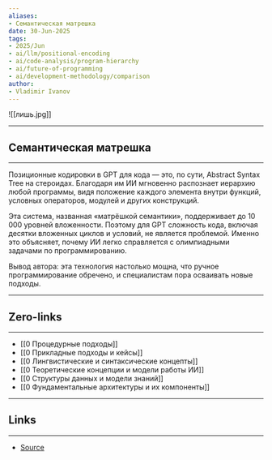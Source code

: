 ```yaml
---
aliases: 
- Семантическая матрешка 
date: 30-Jun-2025
tags:
- 2025/Jun
- ai/llm/positional-encoding
- ai/code-analysis/program-hierarchy
- ai/future-of-programming
- ai/development-methodology/comparison
author:
- Vladimir Ivanov
---
```

![[лишь.jpg]]


-----
##  Семантическая матрешка 
-----
Позиционные кодировки в GPT для кода — это, по сути, Abstract Syntax Tree на стероидах. Благодаря им ИИ мгновенно распознает иерархию любой программы, видя положение каждого элемента внутри функций, условных операторов, модулей и других конструкций.

Эта система, названная «матрёшкой семантики», поддерживает до 10 000 уровней вложенности. Поэтому для GPT сложность кода, включая десятки вложенных циклов и условий, не является проблемой. Именно это объясняет, почему ИИ легко справляется с олимпиадными задачами по программированию.

Вывод автора: эта технология настолько мощна, что ручное программирование обречено, и специалистам пора осваивать новые подходы.

---
## Zero-links
---
- [[0 Процедурные подходы]]
- [[0 Прикладные подходы и кейсы]]
- [[0 Лингвистические и синтаксические концепты]]
- [[0 Теоретические концепции и модели работы ИИ]]
- [[0 Структуры данных и модели знаний]]
- [[0 Фундаментальные архитектуры и их компоненты]]


---
## Links
---
- [Source](https://t.me/turboproject/1728)